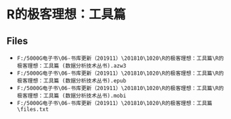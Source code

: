 # R的极客理想：工具篇

## Files

- `F:/5000G电子书\06-书库更新（201911）\201810\1020\R的极客理想：工具篇\R的极客理想：工具篇 (数据分析技术丛书).azw3`
- `F:/5000G电子书\06-书库更新（201911）\201810\1020\R的极客理想：工具篇\R的极客理想：工具篇 (数据分析技术丛书).epub`
- `F:/5000G电子书\06-书库更新（201911）\201810\1020\R的极客理想：工具篇\R的极客理想：工具篇 (数据分析技术丛书).mobi`
- `F:/5000G电子书\06-书库更新（201911）\201810\1020\R的极客理想：工具篇\files.txt`
